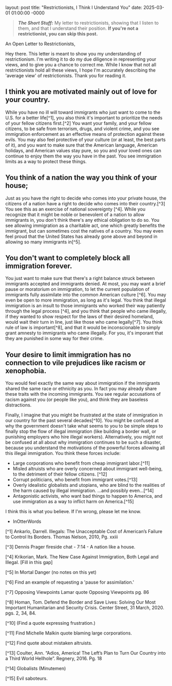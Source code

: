 

layout: post
title: "Restrictionists, I Think I Understand You"
date: 2025-03-01 01:00:00 -0000

>**_The Short Stuff:_** My letter to restrictionists, showing that I listen to them, and that I understand their position. **If you're not a restrictionist, you can skip this post.**

An Open Letter to Restrictionists,

Hey there. This letter is meant to show you my understanding of restrictionism. I'm writing it to do my due diligence in representing your views, and to give you a chance
to correct me. While I know that not all restrictionists hold all these views, I hope I'm accurately describing the 'average view' of restrictionists. Thank you for reading it.

## I think you are motivated mainly out of love for your country.
While you have no ill will toward immigrants who just want to come to the U.S. for a better life[^1], you also think it's important to prioritize the needs of your fellow citizens first.[^2]
You want your family, and your fellow citizens, to be safe from terrorism, drugs, and violent crime, and you see immigration enforcement as an effective means of protection against these evils.
You may also feel protective of your culture (or at least, the best parts of it), and you want to make sure that the American language, American holidays, and American values stay pure, so you and your loved ones can 
continue to enjoy them the way you have in the past. You see immigration limits as a way to protect these things.

## You think of a nation the way you think of your house;
Just as you have the right to decide who comes into your private house, the citizens of a nation have a right to decide who comes into their country.[^3]
You see this as an exercise of national sovereignty [^4]. While you recognize that it might be noble or benevolent of a nation to allow immigrants in, you don't think there's any ethical obligation to do so. 
You see allowing immigration as a charitable act, one which greatly benefits the immigrant, but can sometimes cost the natives of a country. You may even feel proud that the United States
has already gone above and beyond in allowing so many immigrants in[^5].

## You don't want to completely block all immigration forever. 
You just want to make sure that there's a right balance struck between immigrants accepted and immigrants denied. At most, you may want a brief pause or moratorium 
on immigration, to let the current population of immigrants fully assimilate into the common American culture [^6]. You may even be open to more immigration, as long as it's legal. 
You think that illegal immigration is an insult to those immigrants who worked their way patiently through the legal process [^4], and you think that people who came illegally, if they wanted
to show respect for the laws of their desired homeland, would wait their turn in line, just like those who came legally[^7]. You think rule of law is important[^8], and that it would be inconscionable to simply grant amnesty to immigrants who came illegally. For you, it's imporant that they are punished in some way for their crime.

## Your desire to limit immigration has no connection to vile prejudices like racism or xenophobia.
You would feel exactly the same way about immigration if the immigrants shared the same race or ethnicity as you. In fact
you may already share these traits with the incoming immigrants. You see regular accusations of racism against you (or people like you), and think they are baseless distractions.

Finally, I imagine that you might be frustrated at the state of immigration in our country for the past several decades[^10]. You might be confused at why the government doesn't take what seems to you to be simple steps
to finally stop the flow of illegal immigration (like building a border wall, or punishing employers who hire illegal workers). Alternatively, you might not be confused at all about why immigration continues to be 
such a disaster, because you understand the motivations of the powerful forces allowing all this illegal immigration. You think these forces include:
 * Large corporations who benefit from cheap immigrant labor.[^11]
 * Misled altruists who are overly concerned about immigrant well-being, to the detriment of their fellow citizens. [^12]
 * Corrupt politicians, who benefit from immigrant votes.[^13]
 * Overly idealistic globalists and utopians, who are blind to the realities of the harm caused by illegal immigration.
...and possibly even...[^14]
 * Antagonistic activists, who want bad things to happen to America, and use immigration as a way to inflict harm on America.[^15]

I think this is what you believe. If I'm wrong, please let me know.

- InOtterWords

[^1] Ankarlo, Darrell. Illegals: The Unacceptable Cost of American’s Failure to Control Its Borders. Thomas Nelson, 2010, Pg. xxiii

[^3] Dennis Prager fireside chat - 7:14 - A nation like a house.

[^4] Krikorian, Mark. The New Case Against Immigration, Both Legal and Illegal. [Fill in this gap]

[^5] In Mortal Danger (no notes on this yet)

[^6] Find an example of requesting a 'pause for assimilation.'

[^7] Opposing Viewpoints Lamar quote Opposing Viewpoints pg. 86

[^8] Homan, Tom. Defend the Border and Save Lives: Solving Our Most Important Humanitarian and Security Crisis. Center Street, 31 March, 2020.
pgs. 2, 34, 84.

[^10] (Find a quote expressing frustration.)

[^11] Find Michelle Malkin quote blaming large corporations.

[^12] Find quote about mistaken altruists.

[^13] Coulter, Ann. “Adios, America! The Left’s Plan to Turn Our Country into a Third World Hellhole”. Regnery, 2016. Pg. 18

[^14] Globalists (Minutemen)

[^15] Evil saboteurs.




